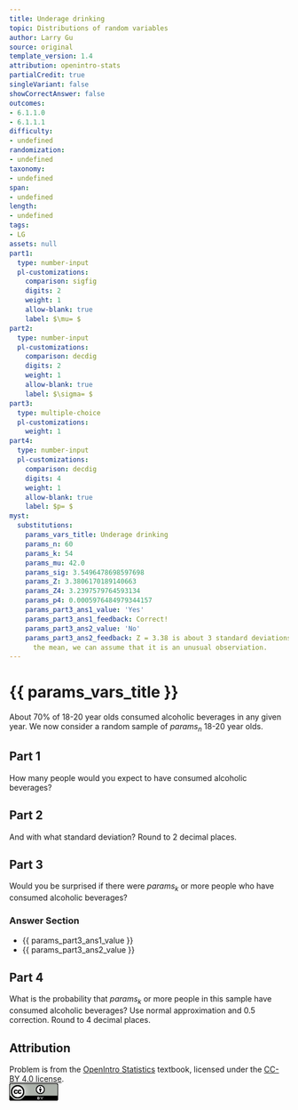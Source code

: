 ```yaml
---
title: Underage drinking
topic: Distributions of random variables
author: Larry Gu
source: original
template_version: 1.4
attribution: openintro-stats
partialCredit: true
singleVariant: false
showCorrectAnswer: false
outcomes:
- 6.1.1.0
- 6.1.1.1
difficulty:
- undefined
randomization:
- undefined
taxonomy:
- undefined
span:
- undefined
length:
- undefined
tags:
- LG
assets: null
part1:
  type: number-input
  pl-customizations:
    comparison: sigfig
    digits: 2
    weight: 1
    allow-blank: true
    label: $\mu= $
part2:
  type: number-input
  pl-customizations:
    comparison: decdig
    digits: 2
    weight: 1
    allow-blank: true
    label: $\sigma= $
part3:
  type: multiple-choice
  pl-customizations:
    weight: 1
part4:
  type: number-input
  pl-customizations:
    comparison: decdig
    digits: 4
    weight: 1
    allow-blank: true
    label: $p= $
myst:
  substitutions:
    params_vars_title: Underage drinking
    params_n: 60
    params_k: 54
    params_mu: 42.0
    params_sig: 3.5496478698597698
    params_Z: 3.3806170189140663
    params_Z4: 3.2397579764593134
    params_p4: 0.0005976484979344157
    params_part3_ans1_value: 'Yes'
    params_part3_ans1_feedback: Correct!
    params_part3_ans2_value: 'No'
    params_part3_ans2_feedback: Z = 3.38 is about 3 standard deviations away from
      the mean, we can assume that it is an unusual observiation.
---
```

# {{ params_vars_title }}
About $70$% of 18-20 year olds consumed alcoholic beverages in any given year. We now consider a random sample of ${{params_n}}$ 18-20 year olds.

## Part 1

How many people would you expect to have consumed alcoholic beverages?

## Part 2

And with what standard deviation? Round to 2 decimal places.

## Part 3

Would you be surprised if there were ${{params_k}}$ or more people who have consumed alcoholic beverages?

### Answer Section

- {{ params_part3_ans1_value }}
- {{ params_part3_ans2_value }}

## Part 4

What is the probability that ${{params_k}}$ or more people in this sample have consumed alcoholic beverages?
Use normal approximation and 0.5 correction. Round to 4 decimal places.

## Attribution

Problem is from the [OpenIntro Statistics](https://openintro.org/book/os/) textbook, licensed under the [CC-BY 4.0 license](https://creativecommons.org/licenses/by/4.0/).<br>![Image representing the Creative Commons 4.0 BY license.](https://raw.githubusercontent.com/firasm/bits/master/by.png)